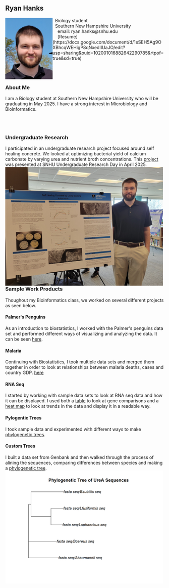 ## Ryan Hanks

<img src="SiteFiles/head.jpg" align="left" width=150>
&nbsp; Biology student <br/>
&nbsp; Southern New Hampshire University <br/>
&nbsp; &nbsp; email: ryan.hanks@snhu.edu<br/>
&nbsp; &nbsp; [Resume](https://docs.google.com/document/d/1eSEH5Ag9OXBhcqWEHigP8qNxedIIUaJO/edit?usp=sharing&ouid=102001016882642290785&rtpof=true&sd=true)

<br/>
<br/>
<br/>
<br/>

### About Me

I am a Biology student at Southern New Hampshire University who will be graduating in May 2025. I have a strong interest in Microbiology and Bioinformatics. 

<br/>
<br/>

### Undergraduate Research 
I participated in an undergraduate research project focused around self healing concrete. We looked at optimizing bacterial yield of calcium carbonate by varying urea and nutrient broth concentrations. This [project](<SiteFiles/Bact Poster (2).pdf>) was presented at SNHU Undergraduate Research Day in April 2025.
<img src="SiteFiles/poster.jpg" align="left" width=500>

<br/>
<br/>
<br/>
<br/>
<br/>
<br/>
<br/>
<br/>
<br/>
<br/>
<br/>
<br/>
<br/>
<br/>
<br/>
<br/>

### Sample Work Products
Thoughout my Bioinformatics class, we worked on several different projects as seen below. 

#### Palmer's Penguins
As an introduction to biostatistics, I worked with the Palmer's penguins data set and performed different ways of visualizing and analyzing the data. It can be seen [here](http://twig40k.github.io/BioStatisticsAnalysis/penguinsinital.html).

#### Malaria
Continuing with Biostatistics, I took multiple data sets and merged them together in order to look at relationships between malaria deaths, cases and country GDP. [here](<https://twig40k.github.io/BioStatisticsAnalysis/malaria comb data.html>)

#### RNA Seq
I started by working with sample data sets to look at RNA seq data and how it can be displayed. I used both a [table](<http://twig40k.github.io/Bioinformatics/rna seq 1.html>) to look at gene comparisons and a [heat map](<http://twig40k.github.io/Bioinformatics/rna seq 2.html>) to look at trends in the data and display it in a readable way.

#### Pylogentic Trees
I took sample data and experimented with different ways to make [phylogenetic trees](<http://twig40k.github.io/Bioinformatics/phylo tree 1.html>).

#### Custom Trees
I built a data set from Genbank and then walked through the process of alining the sequences, comparing differences between species and making a [phylogenetic tree](<http://twig40k.github.io/Bioinformatics/bact phylo tree.html>). 
<img src="SiteFiles/tree.png" align="left" width=500>
<br/>
<br/>
<br/>
<br/>
<br/>
<br/>
<br/>
<br/>
<br/>
<br/>
<br/>
<br/>
<br/>
<br/>
<br/>
<br/>
